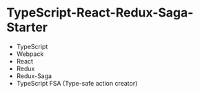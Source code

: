 # TypeScript-React-Redux-Saga-Starter

* TypeScript
* Webpack
* React
* Redux
* Redux-Saga
* TypeScript FSA (Type-safe action creator)
